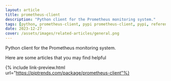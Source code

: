```yaml
---
layout: article
title: prometheus-client
description: "Python client for the Prometheus monitoring system."
tags: [python, prometheus-client, pypi prometheus-client, pypi, references]
date: 2023-12-27
cover: /assets/images/related-articles/general.png
---
```


Python client for the Prometheus monitoring system.

Here are some articles that you may find helpful

{% include link-preview.html url="https://piptrends.com/package/prometheus-client"%}